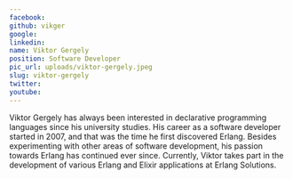 ```yaml
---
facebook: 
github: vikger
google: 
linkedin: 
name: Viktor Gergely
position: Software Developer
pic_url: uploads/viktor-gergely.jpeg
slug: viktor-gergely
twitter: 
youtube: 
---
```

<p>Viktor Gergely has always been interested in declarative programming languages since his university studies. His career as a software developer started in 2007, and that was the time he first discovered Erlang. Besides experimenting with other areas of software development, his passion towards Erlang has continued ever since. Currently, Viktor takes part in the development of various Erlang and Elixir applications at Erlang Solutions.</p>
